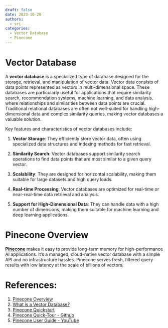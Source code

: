 ```yaml
---
draft: false 
date: 2023-10-20
authors:
  - sri
categories:
  - Vector Database
  - Pinecone
---
```


# Vector Database

A **vector database** is a specialized type of database designed for the storage, retrieval, and manipulation of vector data. Vector data consists of data points represented as vectors in multi-dimensional space. These databases are particularly useful for applications that require similarity search, recommendation systems, machine learning, and data analysis, where relationships and similarities between data points are crucial. Traditional relational databases are often not well-suited for handling high-dimensional data and complex similarity queries, making vector databases a valuable solution.

Key features and characteristics of vector databases include:

1. **Vector Storage**: They efficiently store vector data, often using specialized data structures and indexing methods for fast retrieval.

2. **Similarity Search**: Vector databases support similarity search operations to find data points that are most similar to a given query vector.

3. **Scalability**: They are designed for horizontal scalability, making them suitable for large datasets and high query loads.

4. **Real-time Processing**: Vector databases are optimized for real-time or near-real-time data retrieval and analysis.

5. **Support for High-Dimensional Data**: They can handle data with a high number of dimensions, making them suitable for machine learning and deep learning applications.

# Pinecone Overview

[**Pinecone**](https://www.pinecone.io/) makes it easy to provide long-term memory for high-performance AI applications. It’s a managed, cloud-native vector database with a simple API and no infrastructure hassles. Pinecone serves fresh, filtered query results with low latency at the scale of billions of vectors.

# References: 

1. [Pinecone Overview](https://docs.pinecone.io/docs/overview)
2. [What is a Vector Database?](https://www.pinecone.io/learn/vector-database/)
3. [Pinecone Quickstart](https://docs.pinecone.io/docs/quickstart)
4. [Pinecone Quick-Tour - Github](https://github.com/pinecone-io/examples/tree/master/docs/quick-tour)
5. [Pinecone User Guide - YouTube](https://youtube.com/playlist?list=PLRLVhGQeJDTLiw-ZJpgUtZW-bseS2gq9-&si=vyiUSQONxz3v9s9E)